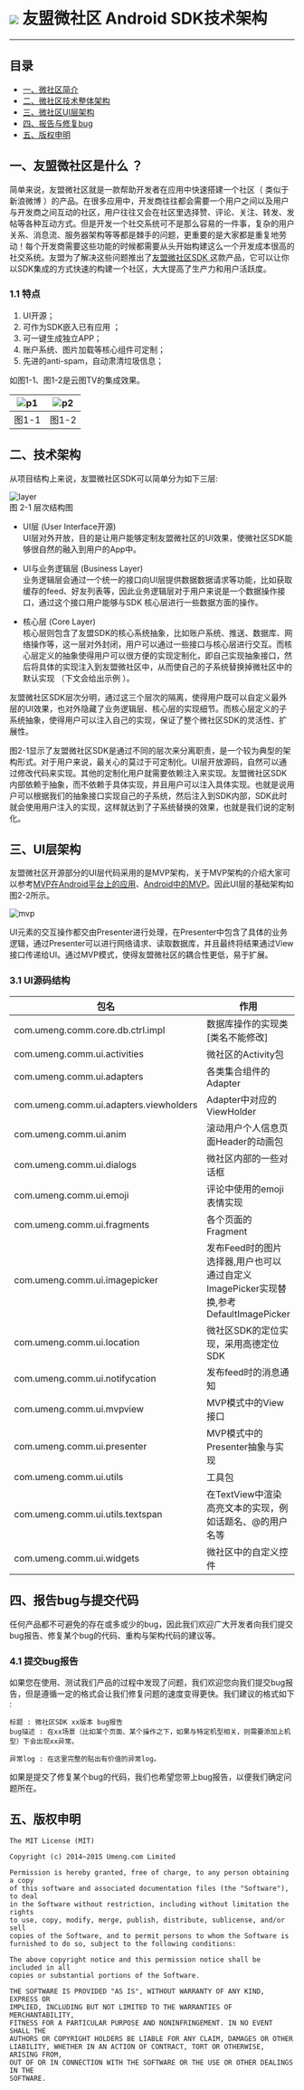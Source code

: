 
# ![](images/logo.png) 友盟微社区 Android SDK技术架构 
-------

## 目录 

* [一、微社区简介](#intro)
* [二、微社区技术整体架构](#arch)
* [三、微社区UI层架构](#ui_arch)
* [四、报告与修复bug](#report_bug)
* [五、版权申明](#license)

<b id="intro"></b>
## 一、友盟微社区是什么 ？
简单来说，友盟微社区就是一款帮助开发者在应用中快速搭建一个社区（ 类似于新浪微博 ）的产品。在很多应用中，开发商往往都会需要一个用户之间以及用户与开发商之间互动的社区，用户往往又会在社区里选择赞、评论、关注、转发、发帖等各种互动方式。但是开发一个社交系统可不是那么容易的一件事，复杂的用户关系、消息流、服务器架构等等都是棘手的问题，更重要的是大家都是重复地劳动！每个开发商需要这些功能的时候都需要从头开始构建这么一个开发成本很高的社交系统。友盟为了解决这些问题推出了[友盟微社区SDK ](http://dev.umeng.com/wsq/android/sdk-download)这款产品，它可以让你以SDK集成的方式快速的构建一个社区，大大提高了生产力和用户活跃度。

### 1.1 特点

1. UI开源；
2. 可作为SDK嵌入已有应用 ；
3. 可一键生成独立APP；
4. 账户系统、图片加载等核心组件可定制；
5. 先进的anti-spam，自动肃清垃圾信息；


如图1-1、图1-2是云图TV的集成效果。        

| ![p1](images/yuntu_1.jpeg) | ![p2](images/yuntu_2.jpeg)|
:---:|:-----:|
| 图1-1 | 图1-2 |

<b id="arch"></b>
## 二、技术架构
从项目结构上来说，友盟微社区SDK可以简单分为如下三层:   

![layer](images/arch.png)        
图 2-1 层次结构图

* UI层 (User Interface开源)       
UI层对外开放，目的是让用户能够定制友盟微社区的UI效果，使微社区SDK能够很自然的融入到用户的App中。

* UI与业务逻辑层 (Business Layer)    
业务逻辑层会通过一个统一的接口向UI层提供数据数据请求等功能，比如获取缓存的feed、好友列表等，因此业务逻辑层对于用户来说是一个数据操作接口，通过这个接口用户能够与SDK 核心层进行一些数据方面的操作。

* 核心层 (Core Layer)     
核心层则包含了友盟SDK的核心系统抽象，比如账户系统、推送、数据库、网络操作等，这一层对外封闭，用户可以通过一些接口与核心层进行交互。而核心层定义的抽象使得用户可以很方便的实现定制化，即自己实现抽象接口，然后将具体的实现注入到友盟微社区中，从而使自己的子系统替换掉微社区中的默认实现 （下文会给出示例 ）。

友盟微社区SDK层次分明，通过这三个层次的隔离，使得用户既可以自定义最外层的UI效果，也对外隐藏了业务逻辑层、核心层的实现细节。而核心层定义的子系统抽象，使得用户可以注入自己的实现，保证了整个微社区SDK的灵活性、扩展性。   

图2-1显示了友盟微社区SDK是通过不同的层次来分离职责，是一个较为典型的架构形式。对于用户来说，最关心的莫过于可定制化。UI层开放源码，自然可以通过修改代码来实现。其他的定制化用户就需要依赖注入来实现。友盟微社区SDK内部依赖于抽象，而不依赖于具体实现，并且用户可以注入具体实现。也就是说用户可以根据我们的抽象接口实现自己的子系统，然后注入到SDK内部，SDK此时就会使用用户注入的实现，这样就达到了子系统替换的效果，也就是我们说的定制化。

<b id="ui_arch"></b>
## 三、UI层架构
友盟微社区开源部分的UI层代码采用的是MVP架构，关于MVP架构的介绍大家可以参考[MVP在Android平台上的应用](http://www.devtf.cn/?p=567)、[Android中的MVP](http://www.devtf.cn/?p=467)。因此UI层的基础架构如图2-2所示。

![mvp](images/mvp-architecture.png)

UI元素的交互操作都交由Presenter进行处理，在Presenter中包含了具体的业务逻辑，通过Presenter可以进行网络请求、读取数据库，并且最终将结果通过View接口传递给UI。通过MVP模式，使得友盟微社区的耦合性更低，易于扩展。

### 3.1 UI源码结构

|         包名      |       作用       |
|------------------|-----------------|
| com.umeng.comm.core.db.ctrl.impl  | 数据库操作的实现类 [类名不能修改] |
| com.umeng.comm.ui.activities  | 微社区的Activity包 |
| com.umeng.comm.ui.adapters  | 各类集合组件的Adapter |
| com.umeng.comm.ui.adapters.viewholders  | Adapter中对应的ViewHolder |
| com.umeng.comm.ui.anim  | 滚动用户个人信息页面Header的动画包 |
| com.umeng.comm.ui.dialogs  | 微社区内部的一些对话框 |
| com.umeng.comm.ui.emoji  | 评论中使用的emoji表情实现 |
| com.umeng.comm.ui.fragments  | 各个页面的Fragment |
| com.umeng.comm.ui.imagepicker  | 发布Feed时的图片选择器,用户也可以通过自定义ImagePicker实现替换,参考DefaultImagePicker |
| com.umeng.comm.ui.location  | 微社区SDK的定位实现，采用高德定位SDK |
| com.umeng.comm.ui.notifycation  | 发布feed时的消息通知 |
| com.umeng.comm.ui.mvpview  | MVP模式中的View接口 |
| com.umeng.comm.ui.presenter  | MVP模式中的Presenter抽象与实现 |
| com.umeng.comm.ui.utils  | 工具包 |
| com.umeng.comm.ui.utils.textspan  | 在TextView中渲染高亮文本的实现，例如话题名、@的用户名等 |
| com.umeng.comm.ui.widgets  | 微社区中的自定义控件 |

<b id="report_bug"></b>
## 四、报告bug与提交代码
任何产品都不可避免的存在或多或少的bug，因此我们欢迎广大开发者向我们提交bug报告、修复某个bug的代码、重构与架构代码的建议等。

### 4.1 提交bug报告
如果您在使用、测试我们产品的过程中发现了问题，我们欢迎您向我们提交bug报告，但是遵循一定的格式会让我们修复问题的速度变得更快。我们建议的格式如下 : 

```
标题 : 微社区SDK xx版本 bug报告
bug描述 : 在xx场景（比如某个页面、某个操作之下，如果与特定机型相关，则需要添加上机型）下会出现xx异常。

异常log : 在这里完整的贴出有价值的异常log。
```
如果是提交了修复某个bug的代码，我们也希望您带上bug报告，以便我们确定问题所在。

<b id="license"></b>
## 五、版权申明

```
The MIT License (MIT)

Copyright (c) 2014~2015 Umeng.com Limited

Permission is hereby granted, free of charge, to any person obtaining a copy
of this software and associated documentation files (the "Software"), to deal
in the Software without restriction, including without limitation the rights
to use, copy, modify, merge, publish, distribute, sublicense, and/or sell
copies of the Software, and to permit persons to whom the Software is
furnished to do so, subject to the following conditions:

The above copyright notice and this permission notice shall be included in all
copies or substantial portions of the Software.

THE SOFTWARE IS PROVIDED "AS IS", WITHOUT WARRANTY OF ANY KIND, EXPRESS OR
IMPLIED, INCLUDING BUT NOT LIMITED TO THE WARRANTIES OF MERCHANTABILITY,
FITNESS FOR A PARTICULAR PURPOSE AND NONINFRINGEMENT. IN NO EVENT SHALL THE
AUTHORS OR COPYRIGHT HOLDERS BE LIABLE FOR ANY CLAIM, DAMAGES OR OTHER
LIABILITY, WHETHER IN AN ACTION OF CONTRACT, TORT OR OTHERWISE, ARISING FROM,
OUT OF OR IN CONNECTION WITH THE SOFTWARE OR THE USE OR OTHER DEALINGS IN THE
SOFTWARE.

```